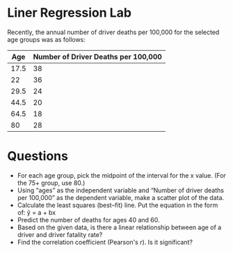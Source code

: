 # Liner Regression Lab

Recently, the annual number of driver deaths per 100,000 for the selected age groups was as follows:

| Age  | Number of Driver Deaths per 100,000 |
| ---- | ----------------------------------- |
| 17.5 | 38                                  |
| 22   | 36                                  |
| 29.5 | 24                                  |
| 44.5 | 20                                  |
| 64.5 | 18                                  |
| 80   | 28                                  |

# Questions

- For each age group, pick the midpoint of the interval for the x value. (For the 75+ group, use 80.)
- Using “ages” as the independent variable and “Number of driver deaths per 100,000” as the dependent variable, make a scatter plot of the data.
- Calculate the least squares (best–fit) line. Put the equation in the form of: ŷ = a + bx
- Predict the number of deaths for ages 40 and 60.
- Based on the given data, is there a linear relationship between age of a driver and driver fatality rate?
- Find the correlation coefficient (Pearson's r). Is it significant?

